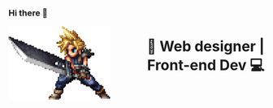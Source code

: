 ### Hi there 👋

<img align="left" src="./cloud-cloud-strife.gif" alt="ff7"> 
<h1 align="right">🐰 Web designer | Front-end Dev 💻</h1>
<!--
**blackrabbittt/blackrabbittt** is a ✨ _special_ ✨ repository because its `README.md` (this file) appears on your GitHub profile.

Here are some ideas to get you started:

- 🔭 I’m currently working on ...

- 🌱 I’m currently learning ...
- 👯 I’m looking to collaborate on ...
- 🤔 I’m looking for help with ...
- 💬 Ask me about ...
- 📫 How to reach me: ...
- 😄 Pronouns: ...
- ⚡ Fun fact: ...
  -->
